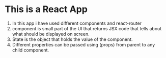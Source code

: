# This is a React App

1. In this app i have used different components and react-router
2. component is small part of the UI that returns JSX code that tells about what should be displayed on screen.
3. State is the object that holds the value of the component.
4. Different properties can be passed using (props) from parent to any child component.
